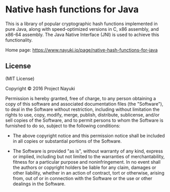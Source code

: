 Native hash functions for Java
==============================

This is a library of popular cryptographic hash functions implemented in
pure Java, along with speed-optimized versions in C, x86 assembly, and
x86-64 assembly. The Java Native Interface (JNI) is used to achieve this
functionality.

Home page: https://www.nayuki.io/page/native-hash-functions-for-java


License
-------

(MIT License)

Copyright © 2016 Project Nayuki

Permission is hereby granted, free of charge, to any person obtaining a copy of
this software and associated documentation files (the "Software"), to deal in
the Software without restriction, including without limitation the rights to
use, copy, modify, merge, publish, distribute, sublicense, and/or sell copies of
the Software, and to permit persons to whom the Software is furnished to do so,
subject to the following conditions:

* The above copyright notice and this permission notice shall be included in
  all copies or substantial portions of the Software.

* The Software is provided "as is", without warranty of any kind, express or
  implied, including but not limited to the warranties of merchantability,
  fitness for a particular purpose and noninfringement. In no event shall the
  authors or copyright holders be liable for any claim, damages or other
  liability, whether in an action of contract, tort or otherwise, arising from,
  out of or in connection with the Software or the use or other dealings in the
  Software.

